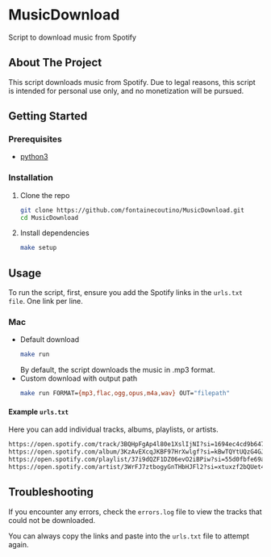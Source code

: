 # MusicDownload

Script to download music from Spotify

## About The Project

This script downloads music from Spotify. Due to legal reasons, this script is intended for personal use only, and no monetization will be pursued.

<!-- GETTING STARTED -->
## Getting Started

### Prerequisites
- [python3](https://www.python.org/downloads/) 

### Installation

1. Clone the repo
   ```sh
   git clone https://github.com/fontainecoutino/MusicDownload.git
   cd MusicDownload
   ```

2. Install dependencies
   ```sh
   make setup
   ```

<!-- USAGE EXAMPLES -->
## Usage

To run the script, first, ensure you add the Spotify links in the `urls.txt file`. One link per line.
### Mac
* Default download
    ```sh
    make run
    ```
    By default, the script downloads the music in .mp3 format.
* Custom download with output path
    ```sh
    make run FORMAT={mp3,flac,ogg,opus,m4a,wav} OUT="filepath"
    ```
#### Example `urls.txt`
Here you can add individual tracks, albums, playlists, or artists.
```txt
https://open.spotify.com/track/3BQHpFgAp4l80e1XslIjNI?si=1694ec4cd9b64747
https://open.spotify.com/album/3KzAvEXcqJKBF97HrXwlgf?si=kBwTQYtUQzG4GJO-X5dyqQ
https://open.spotify.com/playlist/37i9dQZF1DZ06evO2iBPiw?si=55d0fbfe69a54668
https://open.spotify.com/artist/3WrFJ7ztbogyGnTHbHJFl2?si=xtuxzf2bQUet4KsMI7Ldwg
```

<!-- USAGE EXAMPLES -->
## Troubleshooting
If you encounter any errors, check the `errors.log` file to view the tracks that could not be downloaded. 

You can always copy the links and paste into the `urls.txt` file to attempt again.
